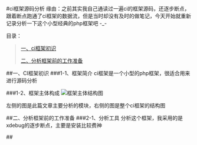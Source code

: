 #ci框架源码分析
缘由：之前其实我自己通读过一遍ci的框架源码，还逐步断点，跟着断点跑通了ci框架的数据流，但是当时却没有及时的做笔记，今天开始就重新记录分析一下这个小型经典的php框架吧 -_-

目录：
> [一、ci框架初识](#section1)
> 
> [二、分析框架前的工作准备](#section2)
>
> 
>
>


##<a name="section1"></a>一、CI框架初识
###1-1、框架简介
ci框架是一个小型的php框架，很适合用来进行源码分析

###1-2、框架主体构成
![框架主体结构图](http://ok2nitkry.bkt.clouddn.com/ci_01.jpg)

左侧的图是此篇文章主要分析的模块，右侧的图是整个ci框架的结构图

##<a name="section2"></a>二、分析框架前的工作准备
###2-1、分析工具
分析这个框架，我采用的是xdebug的逐步断点，主要是安装比较费神

##<a name="section3"></a>